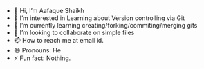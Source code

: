 - 👋 Hi, I’m Aafaque Shaikh
- 👀 I’m interested in Learning about Version controlling via Git
- 🌱 I’m currently learning creating/forking/commiting/merging gits
- 💞️ I’m looking to collaborate on simple files
- 📫 How to reach me at email id.
- 😄 Pronouns: He
- ⚡ Fun fact: Nothing.

<!---
shaikhaafaque/shaikhaafaque is a ✨ special ✨ repository because its `README.md` (this file) appears on your GitHub profile.
You can click the Preview link to take a look at your changes.
--->
